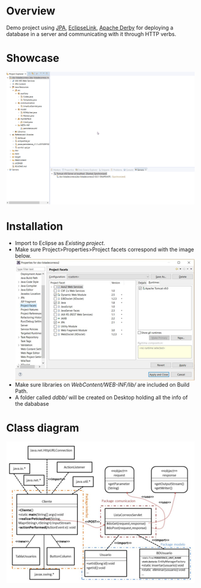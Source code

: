 # Overview

Demo project using [JPA](https://www.ibm.com/support/knowledgecenter/es/SSAW57_liberty/com.ibm.websphere.wlp.nd.multiplatform.doc/ae/cwlp_jpa.html), [EclipseLink](http://www.eclipse.org/eclipselink/), [Apache Derby](https://db.apache.org/derby/) for deploying a database in a server and communicating with it through HTTP verbs.

# Showcase

![doc/img/showcase.gif](doc/img/showcase.gif)

# Installation

* Import to Eclipse as *Existing project*.
* Make sure Project>Properties>Project facets correspond with the image below.
![doc/img/project-facets.jpg](doc/img/project-facets.jpg)
* Make sure libraries on *WebContent/WEB-INF/lib/* are included on Build Path.
* A folder called *ddbb/* will be created on Desktop holding all the info of the dababase

# Class diagram

![doc/img/class-diagram.jpg](doc/img/class-diagram.jpg)
